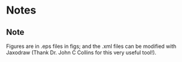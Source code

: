 # Notes

## Note
Figures are in .eps files in figs; and the .xml files can be modified with Jaxodraw (Thank Dr. John C Collins for this very useful tool!).
